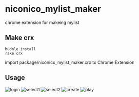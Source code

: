 niconico_mylist_maker
=====================

chrome extension for makeing mylist

## Make crx
```
budnle install
rake crx
```
import package/niconico_mylist_maker.crx to Chrome Extension

## Usage
![login](https://www.dropbox.com/s/dptb0wcjwazmfxi/login.png)
![select1](https://www.dropbox.com/s/em20p5cyjuhfxyu/select1.png)
![select2](https://www.dropbox.com/s/z73idglk5lboca2/select2.png)
![create](https://www.dropbox.com/s/b3vgn255yjap0xf/create.png)
![play](https://www.dropbox.com/s/j2ntxtcoiajgyyv/play.png)
